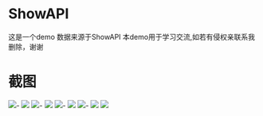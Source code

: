 # ShowAPI
这是一个demo 数据来源于ShowAPI
本demo用于学习交流,如若有侵权亲联系我删除，谢谢

# 截图
![](https://raw.githubusercontent.com/815464927/ShowAPI/master/screenShots/%E9%A6%96%E9%A1%B5.png)-
![](https://raw.githubusercontent.com/815464927/ShowAPI/master/screenShots/%E5%A4%A9%E6%B0%94.png)
![](https://raw.githubusercontent.com/815464927/ShowAPI/master/screenShots/%E5%8A%A8%E6%80%81%E6%90%9E%E7%AC%91%E5%9B%BE.png)-
![](https://raw.githubusercontent.com/815464927/ShowAPI/master/screenShots/%E6%90%9E%E7%AC%91%E5%9B%BE.png)
![](https://raw.githubusercontent.com/815464927/ShowAPI/master/screenShots/%E6%90%9E%E7%AC%91%E6%96%87%E6%9C%AC.png)-
![](https://raw.githubusercontent.com/815464927/ShowAPI/master/screenShots/%E7%BE%8E%E5%A5%B3%E5%9B%BE%E7%89%871.png)
![](https://raw.githubusercontent.com/815464927/ShowAPI/master/screenShots/%E7%BE%8E%E5%A5%B3%E5%9B%BE%E7%89%872.png)-
![](https://raw.githubusercontent.com/815464927/ShowAPI/master/screenShots/%E7%BE%8E%E5%A5%B3%E5%9B%BE%E7%89%873.png)
![](https://raw.githubusercontent.com/815464927/ShowAPI/master/screenShots/%E5%BF%AB%E9%80%92%E6%9F%A5%E8%AF%A2.png)